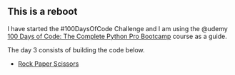 ## This is a reboot

I have started the #100DaysOfCode Challenge and I am using the @udemy [100 Days of Code: The Complete Python Pro Bootcamp](https://www.udemy.com/course/100-days-of-code) course as a guide.

The day 3 consists of building the code below.

* [Rock Paper Scissors](rock_paper_scissors.py)